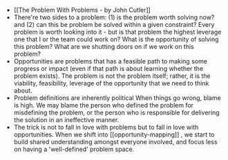 - [[The Problem With Problems - by John Cutler]]
- There're two sides to a problem: (1) is the problem worth solving now? and (2) can this be problem be solved within a given constraint? Every problem is worth looking into it - but is that problem the highest leverage one that I or the team could work on? What is the opportunity of solving this problem? What are we shutting doors on if we work on this problem?
- Opportunities are problems that has a feasible path to making some progress or impact (even if that path is about learning whether the problem exists). The problem is not the problem itself; rather, it is the viability, feasibility, leverage of the opportunity that we need to think about.
- Problem definitions are inherently political When things go wrong, blame is high. We may blame the person who defined the problem for misdefining the problem, or the person who is responsible for delivering the solution in an ineffective manner.
- The trick is not to fall in love with problems but to fall in love with opportunities. When we shift into [[opportunity-mapping]] , we start to build shared understanding amongst everyone involved, and focus less on having a 'well-defined' problem space.